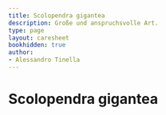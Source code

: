 ```yaml
---
title: Scolopendra gigantea
description: Große und anspruchsvolle Art.
type: page
layout: caresheet
bookhidden: true
author:
- Alessandro Tinella
---
```

# Scolopendra gigantea